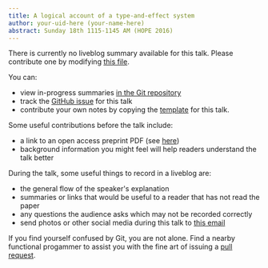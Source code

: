 ```yaml
---
title: A logical account of a type-and-effect system
author: your-uid-here (your-name-here)
abstract: Sunday 18th 1115-1145 AM (HOPE 2016)
---
```


There is currently no liveblog summary available for this talk. Please contribute one by modifying [this file](https://github.com/ocamllabs/icfp2016-blog/blob/master/HOPE/a-logical-account-of-a-typean.md).

You can:
* view in-progress summaries [in the Git repository](https://github.com/ocamllabs/icfp2016-blog/tree/master/HOPE/a-logical-account-of-a-typean/)
* track the [GitHub issue](https://github.com/ocamllabs/icfp2016-blog/issues/20) for this talk
* contribute your own notes by copying the [template](a-logical-account-of-a-typean/template.md) for this talk.

Some useful contributions before the talk include:
* a link to an open access preprint PDF (see [here](https://github.com/gasche/icfp2016-papers))
* background information you might feel will help readers understand the talk better

During the talk, some useful things to record in a liveblog are:
* the general flow of the speaker's explanation
* summaries or links that would be useful to a reader that has not read the paper
* any questions the audience asks which may not be recorded correctly
* send photos or other social media during this talk to [this email](mailto:icfp16.photos@gmail.com?subject=HOPE:a-logical-account-of-a-typean)

If you find yourself confused by Git, you are not alone. Find a nearby functional progammer
to assist you with the fine art of issuing a [pull request](https://help.github.com/articles/about-pull-requests/).

